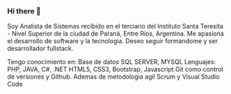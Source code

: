 ### Hi there 👋

Soy Analista de Sistemas recibido en el terciario del Instituto Santa Teresita - Nivel Superior de la ciudad de Paraná, Entre Ríos, Argentina. Me apasiona el desarrollo de software y la tecnologia. Deseo seguir formandome y ser desarrollador fullstack.

Tengo conocimiento en: 
Base de datos SQL SERVER, MYSQL 
Lenguajes: PHP, JAVA, C#, .NET
HTML5, CSS3, Bootstrap, Javascript 
Git como control de versiones y Github. 
Ademas de metodologia agil Scrum y Visual Studio Code
<!--
**JesusRondan/JesusRondan** is a ✨ _special_ ✨ repository because its `README.md` (this file) appears on your GitHub profile. 


